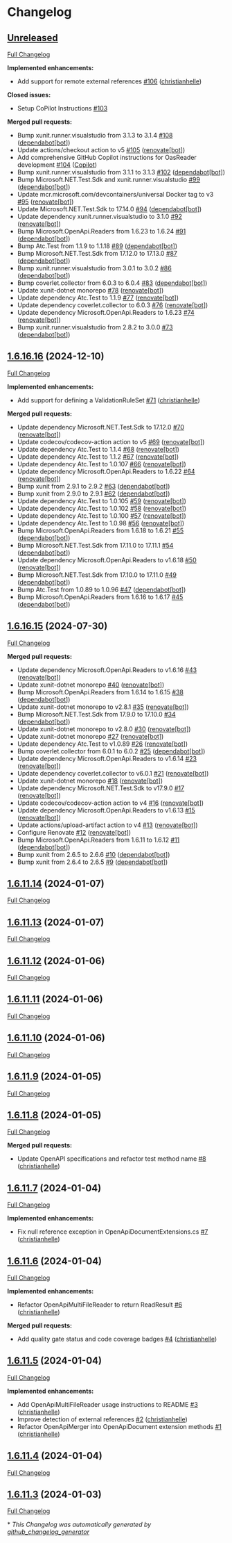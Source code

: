 # Changelog

## [Unreleased](https://github.com/christianhelle/oasreader/tree/HEAD)

[Full Changelog](https://github.com/christianhelle/oasreader/compare/1.6.16.16...HEAD)

**Implemented enhancements:**

- Add support for remote external references [\#106](https://github.com/christianhelle/oasreader/pull/106) ([christianhelle](https://github.com/christianhelle))

**Closed issues:**

- Setup CoPilot Instructions [\#103](https://github.com/christianhelle/oasreader/issues/103)

**Merged pull requests:**

- Bump xunit.runner.visualstudio from 3.1.3 to 3.1.4 [\#108](https://github.com/christianhelle/oasreader/pull/108) ([dependabot[bot]](https://github.com/apps/dependabot))
- Update actions/checkout action to v5 [\#105](https://github.com/christianhelle/oasreader/pull/105) ([renovate[bot]](https://github.com/apps/renovate))
- Add comprehensive GitHub Copilot instructions for OasReader development [\#104](https://github.com/christianhelle/oasreader/pull/104) ([Copilot](https://github.com/apps/copilot-swe-agent))
- Bump xunit.runner.visualstudio from 3.1.1 to 3.1.3 [\#102](https://github.com/christianhelle/oasreader/pull/102) ([dependabot[bot]](https://github.com/apps/dependabot))
- Bump Microsoft.NET.Test.Sdk and xunit.runner.visualstudio [\#99](https://github.com/christianhelle/oasreader/pull/99) ([dependabot[bot]](https://github.com/apps/dependabot))
- Update mcr.microsoft.com/devcontainers/universal Docker tag to v3 [\#95](https://github.com/christianhelle/oasreader/pull/95) ([renovate[bot]](https://github.com/apps/renovate))
- Update Microsoft.NET.Test.Sdk to 17.14.0 [\#94](https://github.com/christianhelle/oasreader/pull/94) ([dependabot[bot]](https://github.com/apps/dependabot))
- Update dependency xunit.runner.visualstudio to 3.1.0 [\#92](https://github.com/christianhelle/oasreader/pull/92) ([renovate[bot]](https://github.com/apps/renovate))
- Bump Microsoft.OpenApi.Readers from 1.6.23 to 1.6.24 [\#91](https://github.com/christianhelle/oasreader/pull/91) ([dependabot[bot]](https://github.com/apps/dependabot))
- Bump Atc.Test from 1.1.9 to 1.1.18 [\#89](https://github.com/christianhelle/oasreader/pull/89) ([dependabot[bot]](https://github.com/apps/dependabot))
- Bump Microsoft.NET.Test.Sdk from 17.12.0 to 17.13.0 [\#87](https://github.com/christianhelle/oasreader/pull/87) ([dependabot[bot]](https://github.com/apps/dependabot))
- Bump xunit.runner.visualstudio from 3.0.1 to 3.0.2 [\#86](https://github.com/christianhelle/oasreader/pull/86) ([dependabot[bot]](https://github.com/apps/dependabot))
- Bump coverlet.collector from 6.0.3 to 6.0.4 [\#83](https://github.com/christianhelle/oasreader/pull/83) ([dependabot[bot]](https://github.com/apps/dependabot))
- Update xunit-dotnet monorepo [\#78](https://github.com/christianhelle/oasreader/pull/78) ([renovate[bot]](https://github.com/apps/renovate))
- Update dependency Atc.Test to 1.1.9 [\#77](https://github.com/christianhelle/oasreader/pull/77) ([renovate[bot]](https://github.com/apps/renovate))
- Update dependency coverlet.collector to 6.0.3 [\#76](https://github.com/christianhelle/oasreader/pull/76) ([renovate[bot]](https://github.com/apps/renovate))
- Update dependency Microsoft.OpenApi.Readers to 1.6.23 [\#74](https://github.com/christianhelle/oasreader/pull/74) ([renovate[bot]](https://github.com/apps/renovate))
- Bump xunit.runner.visualstudio from 2.8.2 to 3.0.0 [\#73](https://github.com/christianhelle/oasreader/pull/73) ([dependabot[bot]](https://github.com/apps/dependabot))

## [1.6.16.16](https://github.com/christianhelle/oasreader/tree/1.6.16.16) (2024-12-10)

[Full Changelog](https://github.com/christianhelle/oasreader/compare/1.6.16.15...1.6.16.16)

**Implemented enhancements:**

- Add support for defining a ValidationRuleSet [\#71](https://github.com/christianhelle/oasreader/pull/71) ([christianhelle](https://github.com/christianhelle))

**Merged pull requests:**

- Update dependency Microsoft.NET.Test.Sdk to 17.12.0 [\#70](https://github.com/christianhelle/oasreader/pull/70) ([renovate[bot]](https://github.com/apps/renovate))
- Update codecov/codecov-action action to v5 [\#69](https://github.com/christianhelle/oasreader/pull/69) ([renovate[bot]](https://github.com/apps/renovate))
- Update dependency Atc.Test to 1.1.4 [\#68](https://github.com/christianhelle/oasreader/pull/68) ([renovate[bot]](https://github.com/apps/renovate))
- Update dependency Atc.Test to 1.1.2 [\#67](https://github.com/christianhelle/oasreader/pull/67) ([renovate[bot]](https://github.com/apps/renovate))
- Update dependency Atc.Test to 1.0.107 [\#66](https://github.com/christianhelle/oasreader/pull/66) ([renovate[bot]](https://github.com/apps/renovate))
- Update dependency Microsoft.OpenApi.Readers to 1.6.22 [\#64](https://github.com/christianhelle/oasreader/pull/64) ([renovate[bot]](https://github.com/apps/renovate))
- Bump xunit from 2.9.1 to 2.9.2 [\#63](https://github.com/christianhelle/oasreader/pull/63) ([dependabot[bot]](https://github.com/apps/dependabot))
- Bump xunit from 2.9.0 to 2.9.1 [\#62](https://github.com/christianhelle/oasreader/pull/62) ([dependabot[bot]](https://github.com/apps/dependabot))
- Update dependency Atc.Test to 1.0.105 [\#59](https://github.com/christianhelle/oasreader/pull/59) ([renovate[bot]](https://github.com/apps/renovate))
- Update dependency Atc.Test to 1.0.102 [\#58](https://github.com/christianhelle/oasreader/pull/58) ([renovate[bot]](https://github.com/apps/renovate))
- Update dependency Atc.Test to 1.0.100 [\#57](https://github.com/christianhelle/oasreader/pull/57) ([renovate[bot]](https://github.com/apps/renovate))
- Update dependency Atc.Test to 1.0.98 [\#56](https://github.com/christianhelle/oasreader/pull/56) ([renovate[bot]](https://github.com/apps/renovate))
- Bump Microsoft.OpenApi.Readers from 1.6.18 to 1.6.21 [\#55](https://github.com/christianhelle/oasreader/pull/55) ([dependabot[bot]](https://github.com/apps/dependabot))
- Bump Microsoft.NET.Test.Sdk from 17.11.0 to 17.11.1 [\#54](https://github.com/christianhelle/oasreader/pull/54) ([dependabot[bot]](https://github.com/apps/dependabot))
- Update dependency Microsoft.OpenApi.Readers to v1.6.18 [\#50](https://github.com/christianhelle/oasreader/pull/50) ([renovate[bot]](https://github.com/apps/renovate))
- Bump Microsoft.NET.Test.Sdk from 17.10.0 to 17.11.0 [\#49](https://github.com/christianhelle/oasreader/pull/49) ([dependabot[bot]](https://github.com/apps/dependabot))
- Bump Atc.Test from 1.0.89 to 1.0.96 [\#47](https://github.com/christianhelle/oasreader/pull/47) ([dependabot[bot]](https://github.com/apps/dependabot))
- Bump Microsoft.OpenApi.Readers from 1.6.16 to 1.6.17 [\#45](https://github.com/christianhelle/oasreader/pull/45) ([dependabot[bot]](https://github.com/apps/dependabot))

## [1.6.16.15](https://github.com/christianhelle/oasreader/tree/1.6.16.15) (2024-07-30)

[Full Changelog](https://github.com/christianhelle/oasreader/compare/1.6.11.14...1.6.16.15)

**Merged pull requests:**

- Update dependency Microsoft.OpenApi.Readers to v1.6.16 [\#43](https://github.com/christianhelle/oasreader/pull/43) ([renovate[bot]](https://github.com/apps/renovate))
- Update xunit-dotnet monorepo [\#40](https://github.com/christianhelle/oasreader/pull/40) ([renovate[bot]](https://github.com/apps/renovate))
- Bump Microsoft.OpenApi.Readers from 1.6.14 to 1.6.15 [\#38](https://github.com/christianhelle/oasreader/pull/38) ([dependabot[bot]](https://github.com/apps/dependabot))
- Update xunit-dotnet monorepo to v2.8.1 [\#35](https://github.com/christianhelle/oasreader/pull/35) ([renovate[bot]](https://github.com/apps/renovate))
- Bump Microsoft.NET.Test.Sdk from 17.9.0 to 17.10.0 [\#34](https://github.com/christianhelle/oasreader/pull/34) ([dependabot[bot]](https://github.com/apps/dependabot))
- Update xunit-dotnet monorepo to v2.8.0 [\#30](https://github.com/christianhelle/oasreader/pull/30) ([renovate[bot]](https://github.com/apps/renovate))
- Update xunit-dotnet monorepo [\#27](https://github.com/christianhelle/oasreader/pull/27) ([renovate[bot]](https://github.com/apps/renovate))
- Update dependency Atc.Test to v1.0.89 [\#26](https://github.com/christianhelle/oasreader/pull/26) ([renovate[bot]](https://github.com/apps/renovate))
- Bump coverlet.collector from 6.0.1 to 6.0.2 [\#25](https://github.com/christianhelle/oasreader/pull/25) ([dependabot[bot]](https://github.com/apps/dependabot))
- Update dependency Microsoft.OpenApi.Readers to v1.6.14 [\#23](https://github.com/christianhelle/oasreader/pull/23) ([renovate[bot]](https://github.com/apps/renovate))
- Update dependency coverlet.collector to v6.0.1 [\#21](https://github.com/christianhelle/oasreader/pull/21) ([renovate[bot]](https://github.com/apps/renovate))
- Update xunit-dotnet monorepo [\#18](https://github.com/christianhelle/oasreader/pull/18) ([renovate[bot]](https://github.com/apps/renovate))
- Update dependency Microsoft.NET.Test.Sdk to v17.9.0 [\#17](https://github.com/christianhelle/oasreader/pull/17) ([renovate[bot]](https://github.com/apps/renovate))
- Update codecov/codecov-action action to v4 [\#16](https://github.com/christianhelle/oasreader/pull/16) ([renovate[bot]](https://github.com/apps/renovate))
- Update dependency Microsoft.OpenApi.Readers to v1.6.13 [\#15](https://github.com/christianhelle/oasreader/pull/15) ([renovate[bot]](https://github.com/apps/renovate))
- Update actions/upload-artifact action to v4 [\#13](https://github.com/christianhelle/oasreader/pull/13) ([renovate[bot]](https://github.com/apps/renovate))
- Configure Renovate [\#12](https://github.com/christianhelle/oasreader/pull/12) ([renovate[bot]](https://github.com/apps/renovate))
- Bump Microsoft.OpenApi.Readers from 1.6.11 to 1.6.12 [\#11](https://github.com/christianhelle/oasreader/pull/11) ([dependabot[bot]](https://github.com/apps/dependabot))
- Bump xunit from 2.6.5 to 2.6.6 [\#10](https://github.com/christianhelle/oasreader/pull/10) ([dependabot[bot]](https://github.com/apps/dependabot))
- Bump xunit from 2.6.4 to 2.6.5 [\#9](https://github.com/christianhelle/oasreader/pull/9) ([dependabot[bot]](https://github.com/apps/dependabot))

## [1.6.11.14](https://github.com/christianhelle/oasreader/tree/1.6.11.14) (2024-01-07)

[Full Changelog](https://github.com/christianhelle/oasreader/compare/1.6.11.13...1.6.11.14)

## [1.6.11.13](https://github.com/christianhelle/oasreader/tree/1.6.11.13) (2024-01-07)

[Full Changelog](https://github.com/christianhelle/oasreader/compare/1.6.11.12...1.6.11.13)

## [1.6.11.12](https://github.com/christianhelle/oasreader/tree/1.6.11.12) (2024-01-06)

[Full Changelog](https://github.com/christianhelle/oasreader/compare/1.6.11.11...1.6.11.12)

## [1.6.11.11](https://github.com/christianhelle/oasreader/tree/1.6.11.11) (2024-01-06)

[Full Changelog](https://github.com/christianhelle/oasreader/compare/1.6.11.10...1.6.11.11)

## [1.6.11.10](https://github.com/christianhelle/oasreader/tree/1.6.11.10) (2024-01-06)

[Full Changelog](https://github.com/christianhelle/oasreader/compare/1.6.11.9...1.6.11.10)

## [1.6.11.9](https://github.com/christianhelle/oasreader/tree/1.6.11.9) (2024-01-05)

[Full Changelog](https://github.com/christianhelle/oasreader/compare/1.6.11.8...1.6.11.9)

## [1.6.11.8](https://github.com/christianhelle/oasreader/tree/1.6.11.8) (2024-01-05)

[Full Changelog](https://github.com/christianhelle/oasreader/compare/1.6.11.7...1.6.11.8)

**Merged pull requests:**

- Update OpenAPI specifications and refactor test method name [\#8](https://github.com/christianhelle/oasreader/pull/8) ([christianhelle](https://github.com/christianhelle))

## [1.6.11.7](https://github.com/christianhelle/oasreader/tree/1.6.11.7) (2024-01-04)

[Full Changelog](https://github.com/christianhelle/oasreader/compare/1.6.11.6...1.6.11.7)

**Implemented enhancements:**

- Fix null reference exception in OpenApiDocumentExtensions.cs [\#7](https://github.com/christianhelle/oasreader/pull/7) ([christianhelle](https://github.com/christianhelle))

## [1.6.11.6](https://github.com/christianhelle/oasreader/tree/1.6.11.6) (2024-01-04)

[Full Changelog](https://github.com/christianhelle/oasreader/compare/1.6.11.5...1.6.11.6)

**Implemented enhancements:**

- Refactor OpenApiMultiFileReader to return ReadResult [\#6](https://github.com/christianhelle/oasreader/pull/6) ([christianhelle](https://github.com/christianhelle))

**Merged pull requests:**

- Add quality gate status and code coverage badges [\#4](https://github.com/christianhelle/oasreader/pull/4) ([christianhelle](https://github.com/christianhelle))

## [1.6.11.5](https://github.com/christianhelle/oasreader/tree/1.6.11.5) (2024-01-04)

[Full Changelog](https://github.com/christianhelle/oasreader/compare/1.6.11.4...1.6.11.5)

**Implemented enhancements:**

- Add OpenApiMultiFileReader usage instructions to README [\#3](https://github.com/christianhelle/oasreader/pull/3) ([christianhelle](https://github.com/christianhelle))
- Improve detection of external references [\#2](https://github.com/christianhelle/oasreader/pull/2) ([christianhelle](https://github.com/christianhelle))
- Refactor OpenApiMerger into OpenApiDocument extension methods [\#1](https://github.com/christianhelle/oasreader/pull/1) ([christianhelle](https://github.com/christianhelle))

## [1.6.11.4](https://github.com/christianhelle/oasreader/tree/1.6.11.4) (2024-01-04)

[Full Changelog](https://github.com/christianhelle/oasreader/compare/1.6.11.3...1.6.11.4)

## [1.6.11.3](https://github.com/christianhelle/oasreader/tree/1.6.11.3) (2024-01-03)

[Full Changelog](https://github.com/christianhelle/oasreader/compare/0d4284fdd45e252fb89261c088b949b33762c432...1.6.11.3)



\* *This Changelog was automatically generated by [github_changelog_generator](https://github.com/github-changelog-generator/github-changelog-generator)*
